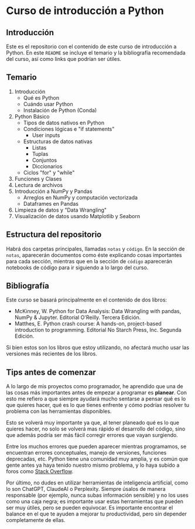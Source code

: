 # Curso de introducción a Python

## Introducción

Este es el repositorio con el contenido de este curso de introducción a Python. En este `README` se incluye el temario y la bibliografía recomendada del curso, así como links que podrían ser útiles.

## Temario

1. Introducción
    - Qué es Python
    - Cuándo usar Python
    - Instalación de Python (Conda)
2. Python Básico
    - Tipos de datos nativos en Python
    - Condiciones lógicas e "if statements"
      - User inputs
    - Estructuras de datos nativas
      - Listas
      - Tuplas
      - Conjuntos
      - Diccionarios
    - Ciclos "for" y "while"
3. Funciones y Clases
4. Lectura de archivos
5. Introducción a NumPy y Pandas
    - Arreglos en NumPy y computación vectorizada
    - Dataframes en Pandas
6. Limpieza de datos y "Data Wrangling"
7. Visualización de datos usando Matplotlib y Seaborn

## Estructura del repositorio

Habrá dos carpetas principales, llamadas `notas` y `código`. En la sección de `notas`, aparecerán documentos como éste explicando cosas importantes para cada sección, mientras que en la sección de `código` aparecerán notebooks de código para ir siguiendo a lo largo del curso.

## Bibliografía

Este curso se basará principalmente en el contenido de dos libros:

- McKinney, W. Python for Data Analysis: Data Wrangling with pandas, NumPy & Jupyter. Editorial O'Reilly. Tercera Edición.
- Matthes, E. Python crash course: A hands-on, project-based introduction to programming. Editorial No Starch Press, Inc. Segunda Edición.

Si bien estos son los libros que estoy utilizando, no afectará mucho usar las versiones más recientes de los libros.

## Tips antes de comenzar

A lo largo de mis proyectos como programador, he aprendido que una de las cosas más importantes antes de empezar a programar es **planear**. Con esto me refiero a que siempre ayudará mucho sentarse a pensar qué es lo que quieres hacer, qué es lo que tienes enfrente y cómo podrías resolver tu problema con las herramientas disponibles.

Esto se volverá muy importante ya que, al tener planeado qué es lo que quieres hacer, no solo se volverá mas rápido el desarrollo del código, sino que además podría ser más fácil corregir errores que vayan surgiendo.

Entre los muchos errores que pueden aparecer mientras programamos, se encuentran errores conceptuales, manejo de versiones, funciones deprecadas, etc. Python tiene una comunidad muy amplia, y es común que gente antes ya haya tenido nuestro mismo problema, y lo haya subido a foros como [Stack Overflow](https://stackoverflow.com/).

Por último, no dudes en utilizar herramientas de inteligencia artificial, como lo son ChatGPT, ClaudeAI o Perplexity. Siempre úsalos de manera responsable (por ejemplo, nunca subas información sensible) y no los uses como una caja negra; es importante usar estas herramientas que pueden ser muy útiles, pero se pueden equivocar. Es importante encontrar el balance en el que te ayuden a mejorar tu productividad, pero sin depender completamente de ellas.
